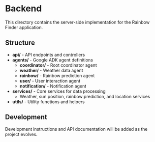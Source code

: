 # Backend

This directory contains the server-side implementation for the Rainbow Finder
application.

## Structure

- **api/** - API endpoints and controllers
- **agents/** - Google ADK agent definitions
  - **coordinator/** - Root coordinator agent
  - **weather/** - Weather data agent
  - **rainbow/** - Rainbow prediction agent
  - **user/** - User interaction agent
  - **notification/** - Notification agent
- **services/** - Core services for data processing
  - Weather, sun position, rainbow prediction, and location services
- **utils/** - Utility functions and helpers

## Development

Development instructions and API documentation will be added as the project
evolves.
